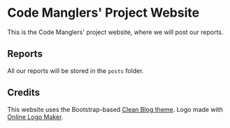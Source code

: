 # Code Manglers' Project Website
This is the Code Manglers' project website, where we will post our reports.

## Reports
All our reports will be stored in the `posts` folder.

## Credits
This website uses the Bootstrap-based [Clean Blog theme](https://startbootstrap.com/template-overviews/clean-blog/).
Logo made with [Online Logo Maker](https://www.onlinelogomaker.com/).
